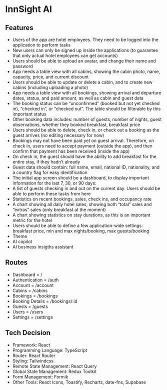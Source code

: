 # InnSight AI

## Features

* Users of the app are hotel employees. They need to be logged into the application to perform tasks
* New users can only be signed up inside the applications (to guarantee that only actual hotel employees can get accounts)
* Users should be able to upload an avatar, and change their name and password
* App needs a table view with all cabins, showing the cabin photo, name, capacity, price, and current discount
* Users should be able to update or delete a cabin, and to create new cabins (including uploading a photo)
* App needs a table view with all bookings, showing arrival and departure dates, status, and paid amount, as well as cabin and guest data
* The booking status can be “unconfirmed” (booked but not yet checked in), “checked in”, or “checked out”. The table should be filterable
    by this important status
* Other booking data includes: number of guests, number of nights, guest observations, whether they booked breakfast, breakfast price
* Users should be able to delete, check in, or check out a booking as the guest arrives (no editing necessary for now)
* Bookings may not have been paid yet on guest arrival. Therefore, on check in, users need to accept payment (outside the app), and
    then confirm that payment has been received (inside the app)
* On check in, the guest should have the ability to add breakfast for the entire stay, if they hadn’t already
* Guest data should contain: full name, email, national ID, nationality, and a country flag for easy identification
* The initial app screen should be a dashboard, to display important information for the last 7, 30, or 90 days:
* A list of guests checking in and out on the current day. Users should be able to perform these tasks from here
* Statistics on recent bookings, sales, check ins, and occupancy rate
* A chart showing all daily hotel sales, showing both “total” sales and “extras” sales (only breakfast at the moment)
* A chart showing statistics on stay durations, as this is an important metric for the hotel
* Users should be able to define a few application-wide settings: breakfast price, min and max nights/booking, max guests/booking
* Theme
* AI copilot
* AI business insigths assistant

## Routes

* Dashboard = /
* Authentication = /auth
* Account = /account
* Cabins = /cabins
* Bookings = /bookings
* Booking Details = /bookings/:id
* Guests = /guests
* Users = /users
* Settings = /settings

## Tech Decision

* Framework: React
* Programming Language: TypeScript
* Router: React Router
* Styling: Tailwindcss
* Remote State Management: React Query
* Global State Management: Redux Toolkit
* Form Management: Formik
* Other Tools: React Icons, Toastify, Recharts, date-fns, Supabase